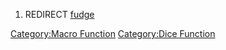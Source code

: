 1.  REDIRECT [fudge](fudge "wikilink")

[Category:Macro Function](Category:Macro_Function "wikilink")
[Category:Dice Function](Category:Dice_Function "wikilink")
